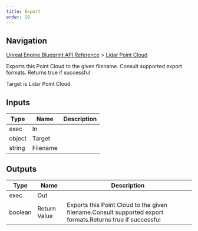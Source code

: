 ```yaml
---
title: Export
order: 19
---
```

## Navigation

[Unreal Engine Blueprint API Reference](https://dev.epicgames.com/documentation/en-us/unreal-engine/BlueprintAPI) > [Lidar Point Cloud](https://dev.epicgames.com/documentation/en-us/unreal-engine/BlueprintAPI/LidarPointCloud)

Exports this Point Cloud to the given filename.
Consult supported export formats.
Returns true if successful

Target is Lidar Point Cloud

## Inputs

| Type | Name | Description |
| --- | --- | --- |
| exec | In |  |
| object | Target |  |
| string | Filename |  |

## Outputs

| Type | Name | Description |
| --- | --- | --- |
| exec | Out |  |
| boolean | Return Value | Exports this Point Cloud to the given filename.Consult supported export formats.Returns true if successful |
